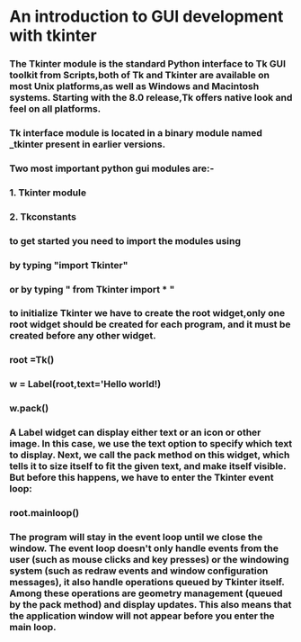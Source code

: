# An introduction to GUI development with tkinter

### The Tkinter module is the standard Python interface to Tk GUI toolkit from Scripts,both of Tk and Tkinter are available on most Unix platforms,as well as Windows and Macintosh systems. Starting with the 8.0 release,Tk offers native look and feel on all platforms.

### Tk interface module is located in a binary module named _tkinter present in  earlier versions.
### Two most important python gui modules are:- 
### 1. Tkinter module 
### 2. Tkconstants
### to get started you need to import the modules using

  ### by typing  "import Tkinter"  
  ### or by typing " from Tkinter import * "

### to initialize Tkinter we have to create the root widget,only one root widget should be created for each program, and it must be created before any other widget.

  ### root =Tk()

  ### w = Label(root,text='Hello world!)
  ### w.pack()

 ### A Label widget can display either text or an icon or other image. In this case, we use the text option to specify which text to display. Next, we call the pack method on this widget, which tells it to size itself to fit the given text, and make itself visible. But before this happens, we have to enter the Tkinter event loop:
 
### root.mainloop()

### The program will stay in the event loop until we close the window. The event loop doesn't only handle events from the user (such as mouse clicks and key presses) or the windowing system (such as redraw events and window configuration messages), it also handle operations queued by Tkinter itself. Among these operations are geometry management (queued by the pack method) and display updates. This also means that the application window will not appear before you enter the main loop.


  




